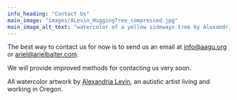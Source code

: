 ```yaml
---
info_heading: "Contact Us"
main_image: "images/ALevin_HuggingTree_compressed.jpg"
main_image_alt_text: "watercolor of a yellow sideways tree by Alexandria Levin"
---
```


The best way to contact us for now is to send us an email at <a href="mailto:info@aagu.org">info@aagu.org</a> or <a href="mailto:ariel@arielbalter.com">ariel@arielbalter.com</a>.

We will provide improved methods for contacting us very soon.

<!--
<form action="contact.php" method="POST">
  <label for="name">Name:</label>
  <input type="text" id="name" name="name" required>

  <label for="email">Email:</label>
  <input type="email" id="email" name="email" required>

  <label for="message">Message:</label>
  <textarea id="message" name="message" required></textarea>

  <button type="submit">Send</button>
</form>
-->

All watercolor artwork by [Alexandria Levin](https://www.alexalev.com/), an autistic artist living and working in Oregon.